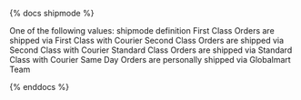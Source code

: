 

{% docs shipmode %}

One of the following values:
shipmode 	definition
First Class 	Orders are shipped via First Class with Courier
Second Class 	Orders are shipped via Second Class with Courier
Standard Class 	Orders are shipped via Standard Class with Courier
Same Day 	Orders are personally shipped via Globalmart Team

{% enddocs %}
